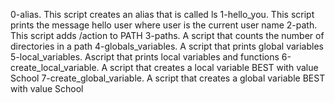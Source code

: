 0-alias. This script creates an alias that is called ls
1-hello_you. This script prints the message hello user where user is the current user name
2-path. This script adds /action to PATH
3-paths. A script that counts the  number of directories in a path
4-globals_variables. A script that prints global variables
5-local_variables. Ascript that prints local variables and functions
6-create_local_variable. A script that creates a local variable BEST with value School
7-create_global_variable. A script that creates a global variable BEST with value School
